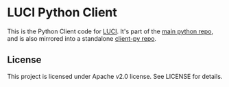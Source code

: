 # LUCI Python Client

This is the Python Client code for [LUCI][1]. It's part of the [main python
repo][2], and is also mirrored into a standalone [client-py repo][3].

## License

This project is licensed under Apache v2.0 license. See LICENSE for details.


[1]: https://github.com/luci
[2]: https://github.com/luci/luci-py
[3]: https://github.com/luci/client-py
